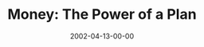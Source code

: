 ---
layout: message
category: message
series: "Handle with Care"
title: "Money: The Power of a Plan"
date: 2002-04-13-00-00
message_id: 286
audio-description: "Take a look at several powerful forces that we need to handle with care.  "
audio: "http://s3.amazonaws.com/crossroadsaudiomessages/Power_of_a_Plan.mp3"
audio-title: "Money&#58; The Power of a Plan"
audio-duration: "38:58"
---